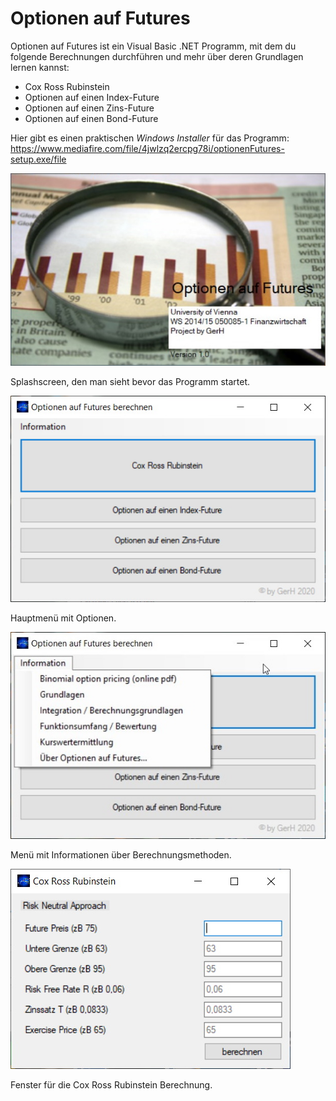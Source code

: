 # Optionen auf Futures
Optionen auf Futures ist ein Visual Basic .NET Programm, mit dem du folgende Berechnungen durchführen und mehr über deren Grundlagen lernen kannst:

 - Cox Ross Rubinstein
 - Optionen auf einen Index-Future
 - Optionen auf einen Zins-Future
 - Optionen auf einen Bond-Future

Hier gibt es einen praktischen *Windows Installer* für das Programm: https://www.mediafire.com/file/4jwlzq2ercpg78i/optionenFutures-setup.exe/file



![Splashscreen](screenshot/of-screenshot-1.jpg?raw=true "Splashscreen")

Splashscreen, den man sieht bevor das Programm startet.


![Hauptmenü](screenshot/of-screenshot-2.jpg?raw=true "Hauptmenü")

Hauptmenü mit Optionen.


![Informationen über Berechnungsmethoden](screenshot/of-screenshot-3.jpg?raw=true "Informationen über Berechnungsmethoden")

Menü mit Informationen über Berechnungsmethoden.


![Cox Ross Rubinstein Berechnung](screenshot/of-screenshot-4.jpg?raw=true "Cox Ross Rubinstein Berechnung")

Fenster für die Cox Ross Rubinstein Berechnung.


